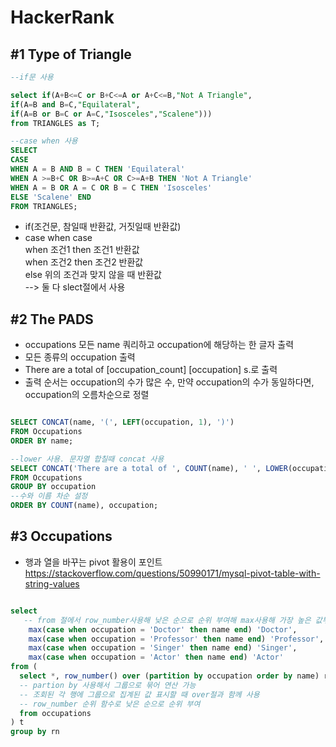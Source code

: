# HackerRank

## #1 Type of Triangle

```sql
--if문 사용

select if(A+B<=C or B+C<=A or A+C<=B,"Not A Triangle",
if(A=B and B=C,"Equilateral",
if(A=B or B=C or A=C,"Isosceles","Scalene")))
from TRIANGLES as T;

```

```sql 
--case when 사용
SELECT 
CASE 
WHEN A = B AND B = C THEN 'Equilateral' 
WHEN A >=B+C OR B>=A+C OR C>=A+B THEN 'Not A Triangle'
WHEN A = B OR A = C OR B = C THEN 'Isosceles' 
ELSE 'Scalene' END
FROM TRIANGLES;

```


* if(조건문, 참일때 반환값, 거짓일때 반환값)
* case when 
    case     
        when 조건1 then 조건1 반환값  
        when 조건2 then 조건2 반환값  
        else 위의 조건과 맞지 않을 때 반환값  
--> 둘 다 slect절에서 사용

## #2 The PADS

* occupations 모든 name 쿼리하고 occupation에 해당하는 한 글자 출력 
* 모든 종류의 occupation 출력 
* There are a total of [occupation_count] [occupation] s.로 출력
* 출력 순서는 occupation의 수가 많은 수, 만약 occupation의 수가 동일하다면, occupation의 오름차순으로 정렬

```sql

SELECT CONCAT(name, '(', LEFT(occupation, 1), ')')
FROM Occupations
ORDER BY name;

--lower 사용. 문자열 합칠때 concat 사용 
SELECT CONCAT('There are a total of ', COUNT(name), ' ', LOWER(occupation),'s.')
FROM Occupations
GROUP BY occupation
--수와 이름 차순 설정 
ORDER BY COUNT(name), occupation;
```

## #3 Occupations

* 행과 열을 바꾸는 pivot 활용이 포인트  
https://stackoverflow.com/questions/50990171/mysql-pivot-table-with-string-values

```sql

select  
   -- from 절에서 row_number사용해 낮은 순으로 순위 부여해 max사용해 가장 높은 값부터 불러오도록 설정 
    max(case when occupation = 'Doctor' then name end) 'Doctor',
    max(case when occupation = 'Professor' then name end) 'Professor',
    max(case when occupation = 'Singer' then name end) 'Singer',
    max(case when occupation = 'Actor' then name end) 'Actor'
from (
  select *, row_number() over (partition by occupation order by name) rn
  -- partion by 사용해서 그룹으로 묶어 연산 가능 
  -- 조회된 각 행에 그룹으로 집계된 값 표시할 때 over절과 함께 사용
  -- row_number 순위 함수로 낮은 순으로 순위 부여 
  from occupations
) t
group by rn

```
